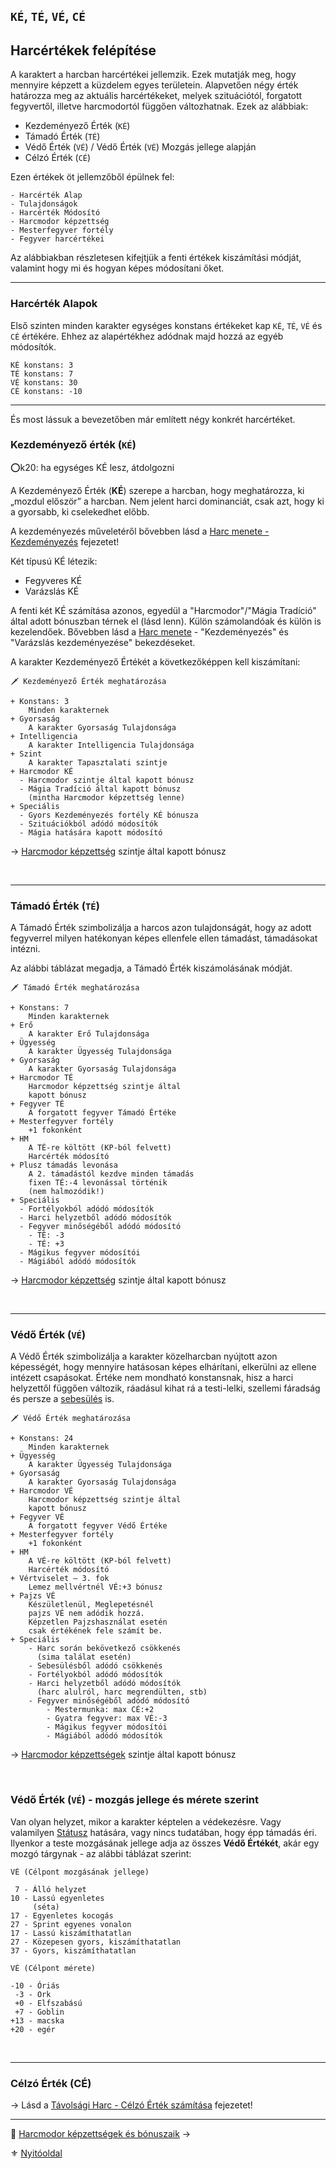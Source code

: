 ## `KÉ`, `TÉ`, `VÉ`, `CÉ`

## Harcértékek felépítése

A karaktert a harcban harcértékei jellemzik. Ezek mutatják meg, hogy mennyire képzett a küzdelem egyes területein. Alapvetően négy érték határozza meg az aktuális harcértékeket, melyek szituációtól, forgatott fegyvertől, illetve harcmodortól függően változhatnak. Ezek az alábbiak:

- Kezdeményező Érték (`KÉ`)
- Támadó Érték (`TÉ`)
- Védő Érték (`VÉ`) / Védő Érték (`VÉ`) Mozgás jellege alapján
- Célzó Érték (`CÉ`)

Ezen értékek öt jellemzőből épülnek fel:

```
- Harcérték Alap
- Tulajdonságok
- Harcérték Módosító
- Harcmodor képzettség
- Mesterfegyver fortély
- Fegyver harcértékei
```

Az alábbiakban részletesen kifejtjük a fenti értékek kiszámítási módját, valamint hogy mi és hogyan képes módosítani őket.

---
### Harcérték Alapok

Első szinten minden karakter egységes konstans értékeket kap `KÉ`, `TÉ`, `VÉ` és `CÉ` értékére. Ehhez az alapértékhez adódnak majd hozzá az egyéb módosítók.

```
KÉ konstans: 3
TÉ konstans: 7
VÉ konstans: 30
CÉ konstans: -10
```

---
És most lássuk a bevezetőben már említett négy konkrét harcértéket.

### Kezdeményező érték (`KÉ`)

⭕k20: ha egységes KÉ lesz, átdolgozni

A Kezdeményező Érték (**KÉ**) szerepe a harcban, hogy meghatározza, ki „mozdul először” a harcban. Nem jelent harci dominanciát, csak azt, hogy ki a gyorsabb, ki cselekedhet előbb.

A kezdeményezés műveletéről bővebben lásd a [Harc menete - Kezdeményezés](064_02_01_kezdemenyezes.md) fejezetet!

Két típusú KÉ létezik:
- Fegyveres KÉ
- Varázslás KÉ

A fenti két KÉ számítása azonos, egyedül a "Harcmodor"/"Mágia Tradíció" által adott bónuszban térnek el (lásd lenn). Külön számolandóak és külön is kezelendőek. Bővebben lásd a [Harc menete](064_02_00_harc_menete_reszletes.md#kezdeményezés) - "Kezdeményezés" és "Varázslás kezdeményezése" bekezdéseket.

A karakter Kezdeményező Értékét a következőképpen kell kiszámítani:

```
🗡️ Kezdeményező Érték meghatározása

+ Konstans: 3
    Minden karakternek
+ Gyorsaság
    A karakter Gyorsaság Tulajdonsága
+ Intelligencia
    A karakter Intelligencia Tulajdonsága
+ Szint
    A karakter Tapasztalati szintje
+ Harcmodor KÉ
  - Harcmodor szintje által kapott bónusz
  - Mágia Tradíció által kapott bónusz
    (mintha Harcmodor képzettség lenne)
+ Speciális
  - Gyors Kezdeményezés fortély KÉ bónusza
  - Szituációkból adódó módosítók
  - Mágia hatására kapott módosító
```

→ [Harcmodor képzettség](062_02_harcmodor_kepzettsegek_es_bonuszaik.md) szintje által kapott bónusz

<br />

---
### Támadó Érték (`TÉ`)

A Támadó Érték szimbolizálja a harcos azon tulajdonságát, hogy az adott fegyverrel milyen hatékonyan képes ellenfele ellen támadást, támadásokat intézni.

Az alábbi táblázat megadja, a Támadó Érték kiszámolásának módját.

```
🗡️ Támadó Érték meghatározása

+ Konstans: 7
    Minden karakternek
+ Erő
    A karakter Erő Tulajdonsága
+ Ügyesség
    A karakter Ügyesség Tulajdonsága
+ Gyorsaság
    A karakter Gyorsaság Tulajdonsága
+ Harcmodor TÉ  
    Harcmodor képzettség szintje által
    kapott bónusz
+ Fegyver TÉ
    A forgatott fegyver Támadó Értéke
+ Mesterfegyver fortély
    +1 fokonként
+ HM
    A TÉ-re költött (KP-ból felvett)
    Harcérték módosító
+ Plusz támadás levonása
    A 2. támadástól kezdve minden támadás
    fixen TÉ:-4 levonással történik
    (nem halmozódik!)
+ Speciális
  - Fortélyokból adódó módosítók
  - Harci helyzetből adódó módosítók
  - Fegyver minőségéből adódó módosító
    - TÉ: -3
    - TÉ: +3
  - Mágikus fegyver módosítói  
  - Mágiából adódó módosítók
```

→ [Harcmodor képzettség](062_02_harcmodor_kepzettsegek_es_bonuszaik.md) szintje által kapott bónusz

<br />

---
### Védő Érték (`VÉ`)

A Védő Érték szimbolizálja a karakter közelharcban nyújtott azon képességét, hogy mennyire hatásosan képes elhárítani, elkerülni az ellene intézett csapásokat. Értéke nem mondható konstansnak, hisz a harci helyzettől függően változik, ráadásul kihat rá a testi-lelki, szellemi fáradság és persze a [sebesülés](061_03_sebesules.md) is.

```
🗡️ Védő Érték meghatározása

+ Konstans: 24
    Minden karakternek
+ Ügyesség
    A karakter Ügyesség Tulajdonsága
+ Gyorsaság
    A karakter Gyorsaság Tulajdonsága
+ Harcmodor VÉ
    Harcmodor képzettség szintje által
    kapott bónusz
+ Fegyver VÉ
    A forgatott fegyver Védő Értéke
+ Mesterfegyver fortély
    +1 fokonként
+ HM
    A VÉ-re költött (KP-ból felvett)
    Harcérték módosító
+ Vértviselet – 3. fok
    Lemez mellvértnél VÉ:+3 bónusz
+ Pajzs VÉ
    Készületlenül, Meglepetésnél
    pajzs VÉ nem adódik hozzá.
    Képzetlen Pajzshasználat esetén
    csak értékének fele számít be.
+ Speciális
    - Harc során bekövetkező csökkenés
      (sima találat esetén)
    - Sebesülésből adódó csökkenés
    - Fortélyokból adódó módosítók
    - Harci helyzetből adódó módosítók
      (harc alulról, harc megrendülten, stb)
    - Fegyver minőségéből adódó módosító
        - Mestermunka: max CÉ:+2
        - Gyatra fegyver: max VÉ:-3
        - Mágikus fegyver módosítói
        - Mágiából adódó módosítók
```

→ [Harcmodor képzettségek](062_02_harcmodor_kepzettsegek_es_bonuszaik.md) szintje által kapott bónusz

<br />

### Védő Érték (`VÉ`) - mozgás jellege és mérete szerint

Van olyan helyzet, mikor a karakter képtelen a védekezésre. Vagy valamilyen [Státusz](082_statuszok.md) hatására, vagy nincs tudatában, hogy épp támadás éri. Ilyenkor a teste mozgásának jellege adja az összes **Védő Értékét**, akár egy mozgó tárgynak - az alábbi táblázat szerint:

```
VÉ (Célpont mozgásának jellege)

 7 - Álló helyzet
10 - Lassú egyenletes
     (séta)
17 - Egyenletes kocogás
27 - Sprint egyenes vonalon
17 - Lassú kiszámíthatatlan
27 - Közepesen gyors, kiszámíthatatlan
37 - Gyors, kiszámíthatatlan
```

```
VÉ (Célpont mérete)

-10 - Óriás
 -3 - Ork
 +0 - Elfszabású
 +7 - Goblin
+13 - macska
+20 - egér
```

<br />

---
### Célzó Érték (CÉ)

→ Lásd a [Távolsági Harc - Célzó Érték számítása](071_tavharc_ce.md) fejezetet!

---

🔗 [Harcmodor képzettségek és bónuszaik](062_02_harcmodor_kepzettsegek_es_bonuszaik.md) →

⚜️ [Nyitóoldal](start.md#6-harcrendszer-%EF%B8%8F)

